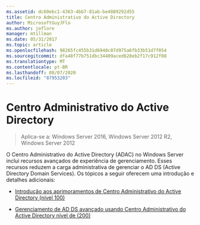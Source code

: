 ```yaml
---
ms.assetid: dc60ebc1-4363-4bb7-81ab-be4889292d55
title: Centro Administrativo do Active Directory
author: MicrosoftGuyJFlo
ms.author: joflore
manager: mtillman
ms.date: 05/31/2017
ms.topic: article
ms.openlocfilehash: 98265fc455b31d6940c07d975a6fb33b51d7f054
ms.sourcegitcommit: dfa48f77b751dbc34409aced628eb2f17c912f08
ms.translationtype: MT
ms.contentlocale: pt-BR
ms.lasthandoff: 08/07/2020
ms.locfileid: "87953203"
---
```

# <a name="active-directory-administrative-center"></a>Centro Administrativo do Active Directory

>Aplica-se a: Windows Server 2016, Windows Server 2012 R2, Windows Server 2012

O Centro Administrativo do Active Directory (ADAC) no Windows Server inclui recursos avançados de experiência de gerenciamento. Esses recursos reduzem a carga administrativa de gerenciar o AD DS (Active Directory Domain Services). Os tópicos a seguir oferecem uma introdução e detalhes adicionais:

-   [Introdução aos aprimoramentos de Centro Administrativo do Active Directory &#40;nível 100&#41;](../../../ad-ds/get-started/adac/Introduction-to-Active-Directory-Administrative-Center-Enhancements--Level-100-.md)

-   [Gerenciamento de AD DS avançado usando Centro Administrativo do Active Directory nível de &#40;200&#41;](../../../ad-ds/get-started/adac/Advanced-AD-DS-Management-Using-Active-Directory-Administrative-Center--Level-200-.md)



